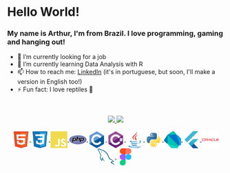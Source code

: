 #  Hello World!

### My name is Arthur, I'm from Brazil. I love programming, gaming and hanging out!

- 🔭 I’m currently looking for a job
- 📖 I’m currently learning Data Analysis with R
- 📫 How to reach me: <a href="https://www.linkedin.com/in/arthurdborghi/" target="_blank">LinkedIn</a> (it's in portuguese, but soon, I'll make a version in English too!)
- ⚡ Fun fact: I love reptiles 🐊
##

<div align="center"><br>
<a href="https://github.com/Arthur-DBorghi">
  <img height="180em" src="https://github-readme-stats.vercel.app/api?username=Arthur-DBorghi&show_icons=true&theme=midnight-purple&include_all_commits=true&count_private=true"/>
  <img height="180em" src="https://github-readme-stats.vercel.app/api/top-langs/?username=Arthur-DBorghi&layout=compact&theme=midnight-purple"/>
</div>
<br>
<div style="display: inline_block" align="center">
  <img align="center" alt="HTML" height="40" width="40" src="https://raw.githubusercontent.com/devicons/devicon/master/icons/html5/html5-original.svg">
  <img align="center" alt="CSS" height="40" width="40" src="https://raw.githubusercontent.com/devicons/devicon/master/icons/css3/css3-original.svg">
  <img align="center" alt="Js" height="40" width="40" src="https://raw.githubusercontent.com/devicons/devicon/master/icons/javascript/javascript-plain.svg">
  <img align="center" alt="PHP" height="40" width="40" src="https://raw.githubusercontent.com/devicons/devicon/master/icons/php/php-original.svg">
  <img align="center" alt="C" height="40" width="40" src="https://raw.githubusercontent.com/devicons/devicon/master/icons/c/c-original.svg">
  <img align="center" alt="C#" height="40" width="40" src="https://raw.githubusercontent.com/devicons/devicon/master/icons/csharp/csharp-original.svg">
  <img align="center" alt="Java" height="40" width="40" src="https://raw.githubusercontent.com/devicons/devicon/master/icons/java/java-original.svg">
  <img align="center" alt="Python" height="40" width="40" src="https://raw.githubusercontent.com/devicons/devicon/master/icons/python/python-original.svg">
  <img align="center" alt="Dart" height="40" width="40" src="https://raw.githubusercontent.com/devicons/devicon/master/icons/dart/dart-original.svg">
  <img align="center" alt="Flutter" height="40" width="40" src="https://raw.githubusercontent.com/devicons/devicon/master/icons/flutter/flutter-original.svg">
  <img align="center" alt="Oracle" height="40" width="40" src="https://raw.githubusercontent.com/devicons/devicon/master/icons/oracle/oracle-original.svg">
  <img align="center" alt="MySQL" height="40" width="40" src="https://raw.githubusercontent.com/devicons/devicon/master/icons/mysql/mysql-original.svg">
  <img align="center" alt="Figma" height="40" width="40" src="https://raw.githubusercontent.com/devicons/devicon/master/icons/figma/figma-original.svg">
</div>
